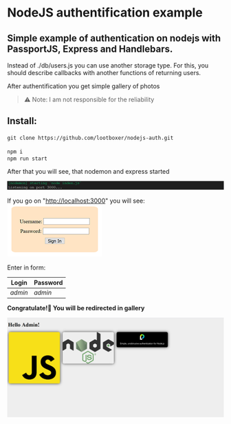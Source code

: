 # NodeJS authentification example

## Simple example of authentication on nodejs with PassportJS, Express and Handlebars.

Instead of ./db/users.js you can use another storage type.
For this, you should describe callbacks with another functions of returning users.

After authentification you get simple gallery of photos

> ⚠ Note: I am not responsible for the reliability

## Install:

```shell
git clone https://github.com/lootboxer/nodejs-auth.git

npm i
npm run start
```
After that you will see, that nodemon and express started

![Nodemon with express started](/readme_images/console.png)

If you go on "[http://localhost:3000](http://localhost:3000)" you will see:
<br/>
![Login form](/readme_images/login.png)

Enter in form:

Login | Password
---|---
*admin* | *admin*

**Congratulate!🎉 You will be redirected in gallery**


![Gallery](/readme_images/gallery.png)

